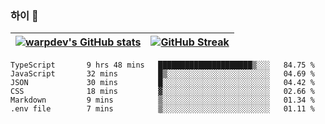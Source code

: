 
### 하이 👋
[![warpdev's GitHub stats](https://github-readme-stats.vercel.app/api?username=warpdev&show_icons=true&theme=vue-dark)](#) |[![GitHub Streak](https://github-readme-streak-stats.herokuapp.com/?user=warpdev&theme=dark)](#)
--- | --- |
<!--START_SECTION:waka-->

```text
TypeScript       9 hrs 48 mins   █████████████████████▒░░░   84.75 %
JavaScript       32 mins         █▒░░░░░░░░░░░░░░░░░░░░░░░   04.69 %
JSON             30 mins         █░░░░░░░░░░░░░░░░░░░░░░░░   04.42 %
CSS              18 mins         ▓░░░░░░░░░░░░░░░░░░░░░░░░   02.66 %
Markdown         9 mins          ▒░░░░░░░░░░░░░░░░░░░░░░░░   01.34 %
.env file        7 mins          ▒░░░░░░░░░░░░░░░░░░░░░░░░   01.11 %
```

<!--END_SECTION:waka-->

<!--
**warpdev/warpdev** is a ✨ _special_ ✨ repository because its `README.md` (this file) appears on your GitHub profile.

Here are some ideas to get you started:

- 🔭 I’m currently working on ...
- 🌱 I’m currently learning ...
- 👯 I’m looking to collaborate on ...
- 🤔 I’m looking for help with ...
- 💬 Ask me about ...
- 📫 How to reach me: ...
- 😄 Pronouns: ...
- ⚡ Fun fact: ...
-->
